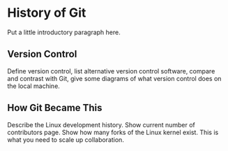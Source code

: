 # History of Git

Put a little introductory paragraph here.


## Version Control

Define version control, list alternative version control software, compare and contrast with Git, give some diagrams of what version control does on the local machine.


## How Git Became This

Describe the Linux development history. Show current number of contributors page. Show how many forks of the Linux kernel exist. This is what you need to scale up collaboration.
